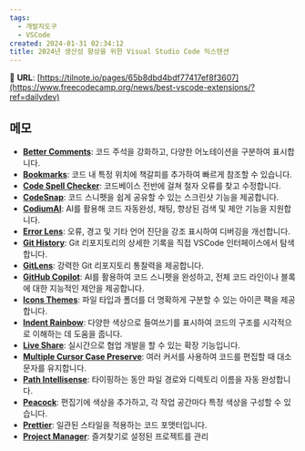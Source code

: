 ```yaml
---
tags:
  - 개발자도구
  - VSCode
created: 2024-01-31 02:34:12
title: 2024년 생산성 향상을 위한 Visual Studio Code 익스텐션
---
```

🔗 **URL**: [https://tilnote.io/pages/65b8dbd4bdf77417ef8f3607](https://www.freecodecamp.org/news/best-vscode-extensions/?ref=dailydev)

## 메모

- [**Better Comments**](https://marketplace.visualstudio.com/items?itemName=aaron-bond.better-comments): 코드 주석을 강화하고, 다양한 어노테이션을 구분하여 표시합니다.
- [**Bookmarks**](https://marketplace.visualstudio.com/items?itemName=alefragnani.Bookmarks): 코드 내 특정 위치에 책갈피를 추가하여 빠르게 참조할 수 있습니다.
- [**Code Spell Checker**](https://marketplace.visualstudio.com/items?itemName=streetsidesoftware.code-spell-checker): 코드베이스 전반에 걸쳐 철자 오류를 찾고 수정합니다.
- [**CodeSnap**](https://marketplace.visualstudio.com/items?itemName=adpyke.codesnap): 코드 스니펫을 쉽게 공유할 수 있는 스크린샷 기능을 제공합니다.
- [**CodiumAI**](https://marketplace.visualstudio.com/items?itemName=Codium.codium): AI를 활용해 코드 자동완성, 채팅, 향상된 검색 및 제안 기능을 지원합니다.
- [**Error Lens**](https://marketplace.visualstudio.com/items?itemName=usernamehw.errorlens): 오류, 경고 및 기타 언어 진단을 강조 표시하여 디버깅을 개선합니다.
- [**Git History**](https://marketplace.visualstudio.com/items?itemName=donjayamanne.githistory): Git 리포지토리의 상세한 기록을 직접 VSCode 인터페이스에서 탐색합니다.
- [**GitLens**](https://marketplace.visualstudio.com/items?itemName=eamodio.gitlens): 강력한 Git 리포지토리 통찰력을 제공합니다.
- [**GitHub Copilot**](https://marketplace.visualstudio.com/items?itemName=GitHub.copilot): AI를 활용하여 코드 스니펫을 완성하고, 전체 코드 라인이나 블록에 대한 지능적인 제안을 제공합니다.
- [**Icons Themes**](https://marketplace.visualstudio.com/items?itemName=Equinusocio.vsc-material-theme-icons): 파일 타입과 폴더를 더 명확하게 구분할 수 있는 아이콘 팩을 제공합니다.
- [**Indent Rainbow**](https://marketplace.visualstudio.com/items?itemName=oderwat.indent-rainbow): 다양한 색상으로 들여쓰기를 표시하여 코드의 구조를 시각적으로 이해하는 데 도움을 줍니다.
- [**Live Share**](https://marketplace.visualstudio.com/items?itemName=MS-vsliveshare.vsliveshare): 실시간으로 협업 개발을 할 수 있는 확장 기능입니다.
- [**Multiple Cursor Case Preserve**](https://marketplace.visualstudio.com/items?itemName=Cardinal90.multi-cursor-case-preserve): 여러 커서를 사용하여 코드를 편집할 때 대소문자를 유지합니다.
- [**Path Intellisense**](https://marketplace.visualstudio.com/items?itemName=christian-kohler.path-intellisense): 타이핑하는 동안 파일 경로와 디렉토리 이름을 자동 완성합니다.
- [**Peacock**](https://marketplace.visualstudio.com/items?itemName=johnpapa.vscode-peacock): 편집기에 색상을 추가하고, 각 작업 공간마다 특정 색상을 구성할 수 있습니다.
- [**Prettier**](https://marketplace.visualstudio.com/items?itemName=esbenp.prettier-vscode): 일관된 스타일을 적용하는 코드 포맷터입니다.
- [**Project Manager**](https://marketplace.visualstudio.com/items?itemName=alefragnani.project-manager): 즐겨찾기로 설정된 프로젝트를 관리
